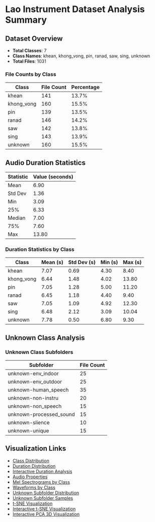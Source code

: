 # Lao Instrument Dataset Analysis Summary

## Dataset Overview

- **Total Classes**: 7
- **Class Names**: khean, khong_vong, pin, ranad, saw, sing, unknown
- **Total Files**: 1031

### File Counts by Class

| Class | File Count | Percentage |
|-------|------------|------------|
| khean | 141 | 13.7% |
| khong_vong | 160 | 15.5% |
| pin | 139 | 13.5% |
| ranad | 146 | 14.2% |
| saw | 142 | 13.8% |
| sing | 143 | 13.9% |
| unknown | 160 | 15.5% |

## Audio Duration Statistics

| Statistic | Value (seconds) |
|-----------|----------------|
| Mean | 6.90 |
| Std Dev | 1.36 |
| Min | 3.09 |
| 25% | 6.33 |
| Median | 7.00 |
| 75% | 7.60 |
| Max | 13.80 |

### Duration Statistics by Class

| Class | Mean (s) | Std Dev (s) | Min (s) | Max (s) |
|-------|----------|-------------|---------|--------|
| khean | 7.07 | 0.69 | 4.30 | 8.40 |
| khong_vong | 6.44 | 1.48 | 4.02 | 13.80 |
| pin | 7.05 | 1.28 | 5.00 | 11.20 |
| ranad | 6.45 | 1.18 | 4.40 | 9.40 |
| saw | 7.05 | 1.09 | 4.92 | 12.30 |
| sing | 6.48 | 2.12 | 3.09 | 10.04 |
| unknown | 7.78 | 0.50 | 6.80 | 9.30 |

## Unknown Class Analysis

### Unknown Class Subfolders

| Subfolder | File Count |
|-----------|------------|
| unknown-env_indoor | 25 |
| unknown-env_outdoor | 25 |
| unknown-human_speech | 35 |
| unknown-non-instru | 20 |
| unknown-non_speech | 15 |
| unknown-processed_sound | 15 |
| unknown-slience | 10 |
| unknown-unique | 15 |

## Visualization Links

- [Class Distribution](class_distribution.png)
- [Duration Distribution](duration_distribution.png)
- [Interactive Duration Analysis](duration_distribution_interactive.html)
- [Audio Properties](audio_properties.png)
- [Mel Spectrograms by Class](mel_spectrograms_by_class.png)
- [Waveforms by Class](waveforms_by_class.png)
- [Unknown Subfolder Distribution](unknown_subfolder_distribution.png)
- [Unknown Subfolder Samples](unknown_subfolder_samples.png)
- [t-SNE Visualization](tsne_visualization.png)
- [Interactive t-SNE Visualization](tsne_visualization.html)
- [Interactive PCA 3D Visualization](pca_3d_visualization.html)
